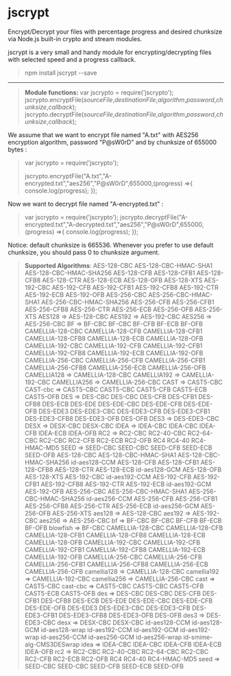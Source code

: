 **jscrypt**
==
Encrypt/Decrypt your files with percentage progress and desired chunksize via Node.js built-in crypto and stream modules.

jscrypt is a very small and handy module for encrypting/decrypting files with selected speed and a progress callback. 

>npm install jscrypt --save

-------------------
>**Module functions:**
>var jscrypto = require('jscrypto');
>jscrypto.encryptFile(*sourceFile*,*destinationFile*,*algorithm*,*password*,*chunksize*,*callback*);
>jscrypto.decryptFile(*sourceFile*,*destinationFile*,*algorithm*,*password*,*chunksize*,*callback*);

We assume that we want to encrypt file named "A.txt" with AES256 encryption algorithm, password "P@sW0rD" and by chunksize of 655000 bytes  :

>var jscrypto = require('jscrypto');
>
>jscrypto.encryptFile("A.txt","A-encrypted.txt","aes256","P@sW0rD",655000,(progress) =>{
>console.log(progress);
>});
>

Now we want to decrypt file named "A-encrypted.txt" :
>var jscrypto = require('jscrypto');
>jscrypto.decryptFile("A-encrypted.txt","A-decrypted.txt","aes256","P@sW0rD",655000,(progress) =>{
>console.log(progress);
>});
>

Notice: default chunksize is 665536. Whenever you prefer to use default chunksize, you should pass 0 to chunksize argument.


>**Supported Algorithms**:
>AES-128-CBC
AES-128-CBC-HMAC-SHA1
AES-128-CBC-HMAC-SHA256
AES-128-CFB
AES-128-CFB1
AES-128-CFB8
AES-128-CTR
AES-128-ECB
AES-128-OFB
AES-128-XTS
AES-192-CBC
AES-192-CFB
AES-192-CFB1
AES-192-CFB8
AES-192-CTR
AES-192-ECB
AES-192-OFB
AES-256-CBC
AES-256-CBC-HMAC-SHA1
AES-256-CBC-HMAC-SHA256
AES-256-CFB
AES-256-CFB1
AES-256-CFB8
AES-256-CTR
AES-256-ECB
AES-256-OFB
AES-256-XTS
AES128 => AES-128-CBC
AES192 => AES-192-CBC
AES256 => AES-256-CBC
BF => BF-CBC
BF-CBC
BF-CFB
BF-ECB
BF-OFB
CAMELLIA-128-CBC
CAMELLIA-128-CFB
CAMELLIA-128-CFB1
CAMELLIA-128-CFB8
CAMELLIA-128-ECB
CAMELLIA-128-OFB
CAMELLIA-192-CBC
CAMELLIA-192-CFB
CAMELLIA-192-CFB1
CAMELLIA-192-CFB8
CAMELLIA-192-ECB
CAMELLIA-192-OFB
CAMELLIA-256-CBC
CAMELLIA-256-CFB
CAMELLIA-256-CFB1
CAMELLIA-256-CFB8
CAMELLIA-256-ECB
CAMELLIA-256-OFB
CAMELLIA128 => CAMELLIA-128-CBC
CAMELLIA192 => CAMELLIA-192-CBC
CAMELLIA256 => CAMELLIA-256-CBC
CAST => CAST5-CBC
CAST-cbc => CAST5-CBC
CAST5-CBC
CAST5-CFB
CAST5-ECB
CAST5-OFB
DES => DES-CBC
DES-CBC
DES-CFB
DES-CFB1
DES-CFB8
DES-ECB
DES-EDE
DES-EDE-CBC
DES-EDE-CFB
DES-EDE-OFB
DES-EDE3
DES-EDE3-CBC
DES-EDE3-CFB
DES-EDE3-CFB1
DES-EDE3-CFB8
DES-EDE3-OFB
DES-OFB
DES3 => DES-EDE3-CBC
DESX => DESX-CBC
DESX-CBC
IDEA => IDEA-CBC
IDEA-CBC
IDEA-CFB
IDEA-ECB
IDEA-OFB
RC2 => RC2-CBC
RC2-40-CBC
RC2-64-CBC
RC2-CBC
RC2-CFB
RC2-ECB
RC2-OFB
RC4
RC4-40
RC4-HMAC-MD5
SEED => SEED-CBC
SEED-CBC
SEED-CFB
SEED-ECB
SEED-OFB
AES-128-CBC
AES-128-CBC-HMAC-SHA1
AES-128-CBC-HMAC-SHA256
id-aes128-CCM
AES-128-CFB
AES-128-CFB1
AES-128-CFB8
AES-128-CTR
AES-128-ECB
id-aes128-GCM
AES-128-OFB
AES-128-XTS
AES-192-CBC
id-aes192-CCM
AES-192-CFB
AES-192-CFB1
AES-192-CFB8
AES-192-CTR
AES-192-ECB
id-aes192-GCM
AES-192-OFB
AES-256-CBC
AES-256-CBC-HMAC-SHA1
AES-256-CBC-HMAC-SHA256
id-aes256-CCM
AES-256-CFB
AES-256-CFB1
AES-256-CFB8
AES-256-CTR
AES-256-ECB
id-aes256-GCM
AES-256-OFB
AES-256-XTS
aes128 => AES-128-CBC
aes192 => AES-192-CBC
aes256 => AES-256-CBC
bf => BF-CBC
BF-CBC
BF-CFB
BF-ECB
BF-OFB
blowfish => BF-CBC
CAMELLIA-128-CBC
CAMELLIA-128-CFB
CAMELLIA-128-CFB1
CAMELLIA-128-CFB8
CAMELLIA-128-ECB
CAMELLIA-128-OFB
CAMELLIA-192-CBC
CAMELLIA-192-CFB
CAMELLIA-192-CFB1
CAMELLIA-192-CFB8
CAMELLIA-192-ECB
CAMELLIA-192-OFB
CAMELLIA-256-CBC
CAMELLIA-256-CFB
CAMELLIA-256-CFB1
CAMELLIA-256-CFB8
CAMELLIA-256-ECB
CAMELLIA-256-OFB
camellia128 => CAMELLIA-128-CBC
camellia192 => CAMELLIA-192-CBC
camellia256 => CAMELLIA-256-CBC
cast => CAST5-CBC
cast-cbc => CAST5-CBC
CAST5-CBC
CAST5-CFB
CAST5-ECB
CAST5-OFB
des => DES-CBC
DES-CBC
DES-CFB
DES-CFB1
DES-CFB8
DES-ECB
DES-EDE
DES-EDE-CBC
DES-EDE-CFB
DES-EDE-OFB
DES-EDE3
DES-EDE3-CBC
DES-EDE3-CFB
DES-EDE3-CFB1
DES-EDE3-CFB8
DES-EDE3-OFB
DES-OFB
des3 => DES-EDE3-CBC
desx => DESX-CBC
DESX-CBC
id-aes128-CCM
id-aes128-GCM
id-aes128-wrap
id-aes192-CCM
id-aes192-GCM
id-aes192-wrap
id-aes256-CCM
id-aes256-GCM
id-aes256-wrap
id-smime-alg-CMS3DESwrap
idea => IDEA-CBC
IDEA-CBC
IDEA-CFB
IDEA-ECB
IDEA-OFB
rc2 => RC2-CBC
RC2-40-CBC
RC2-64-CBC
RC2-CBC
RC2-CFB
RC2-ECB
RC2-OFB
RC4
RC4-40
RC4-HMAC-MD5
seed => SEED-CBC
SEED-CBC
SEED-CFB
SEED-ECB
SEED-OFB
